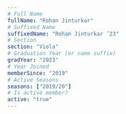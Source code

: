 ```yaml
---
# Full Name
fullName: "Rohan Jinturkar"
# Suffixed Name
suffixedName: "Rohan Jinturkar ’23"
# Section
section: "Viola"
# Graduation Year (or name suffix)
gradYear: "2023"
# Year Joined
memberSince: "2019"
# Active Seasons
seasons: ["2019/20"]
# Is active member?
active: "true"
---
```


